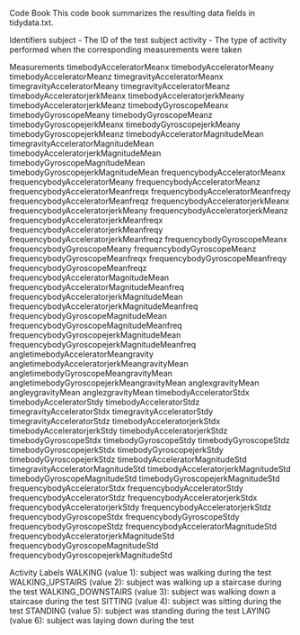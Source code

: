 Code Book
This code book summarizes the resulting data fields in tidydata.txt.

Identifiers
subject - The ID of the test subject
activity - The type of activity performed when the corresponding measurements were taken

Measurements
timebodyAcceleratorMeanx
timebodyAcceleratorMeany
timebodyAcceleratorMeanz
timegravityAcceleratorMeanx
timegravityAcceleratorMeany
timegravityAcceleratorMeanz
timebodyAcceleratorjerkMeanx
timebodyAcceleratorjerkMeany
timebodyAcceleratorjerkMeanz
timebodyGyroscopeMeanx
timebodyGyroscopeMeany
timebodyGyroscopeMeanz
timebodyGyroscopejerkMeanx
timebodyGyroscopejerkMeany
timebodyGyroscopejerkMeanz
timebodyAcceleratorMagnitudeMean
timegravityAcceleratorMagnitudeMean
timebodyAcceleratorjerkMagnitudeMean
timebodyGyroscopeMagnitudeMean
timebodyGyroscopejerkMagnitudeMean
frequencybodyAcceleratorMeanx
frequencybodyAcceleratorMeany
frequencybodyAcceleratorMeanz
frequencybodyAcceleratorMeanfreqx
frequencybodyAcceleratorMeanfreqy
frequencybodyAcceleratorMeanfreqz
frequencybodyAcceleratorjerkMeanx
frequencybodyAcceleratorjerkMeany
frequencybodyAcceleratorjerkMeanz
frequencybodyAcceleratorjerkMeanfreqx
frequencybodyAcceleratorjerkMeanfreqy
frequencybodyAcceleratorjerkMeanfreqz
frequencybodyGyroscopeMeanx
frequencybodyGyroscopeMeany
frequencybodyGyroscopeMeanz
frequencybodyGyroscopeMeanfreqx
frequencybodyGyroscopeMeanfreqy
frequencybodyGyroscopeMeanfreqz
frequencybodyAcceleratorMagnitudeMean
frequencybodyAcceleratorMagnitudeMeanfreq
frequencybodyAcceleratorjerkMagnitudeMean
frequencybodyAcceleratorjerkMagnitudeMeanfreq
frequencybodyGyroscopeMagnitudeMean
frequencybodyGyroscopeMagnitudeMeanfreq
frequencybodyGyroscopejerkMagnitudeMean
frequencybodyGyroscopejerkMagnitudeMeanfreq
angletimebodyAcceleratorMeangravity
angletimebodyAcceleratorjerkMeangravityMean
angletimebodyGyroscopeMeangravityMean
angletimebodyGyroscopejerkMeangravityMean
anglexgravityMean
angleygravityMean
anglezgravityMean
timebodyAcceleratorStdx
timebodyAcceleratorStdy
timebodyAcceleratorStdz
timegravityAcceleratorStdx
timegravityAcceleratorStdy
timegravityAcceleratorStdz
timebodyAcceleratorjerkStdx
timebodyAcceleratorjerkStdy
timebodyAcceleratorjerkStdz
timebodyGyroscopeStdx
timebodyGyroscopeStdy
timebodyGyroscopeStdz
timebodyGyroscopejerkStdx
timebodyGyroscopejerkStdy
timebodyGyroscopejerkStdz
timebodyAcceleratorMagnitudeStd
timegravityAcceleratorMagnitudeStd
timebodyAcceleratorjerkMagnitudeStd
timebodyGyroscopeMagnitudeStd
timebodyGyroscopejerkMagnitudeStd
frequencybodyAcceleratorStdx
frequencybodyAcceleratorStdy
frequencybodyAcceleratorStdz
frequencybodyAcceleratorjerkStdx
frequencybodyAcceleratorjerkStdy
frequencybodyAcceleratorjerkStdz
frequencybodyGyroscopeStdx
frequencybodyGyroscopeStdy
frequencybodyGyroscopeStdz
frequencybodyAcceleratorMagnitudeStd
frequencybodyAcceleratorjerkMagnitudeStd
frequencybodyGyroscopeMagnitudeStd
frequencybodyGyroscopejerkMagnitudeStd

Activity Labels
WALKING (value 1): subject was walking during the test
WALKING_UPSTAIRS (value 2): subject was walking up a staircase during the test
WALKING_DOWNSTAIRS (value 3): subject was walking down a staircase during the test
SITTING (value 4): subject was sitting during the test
STANDING (value 5): subject was standing during the test
LAYING (value 6): subject was laying down during the test
